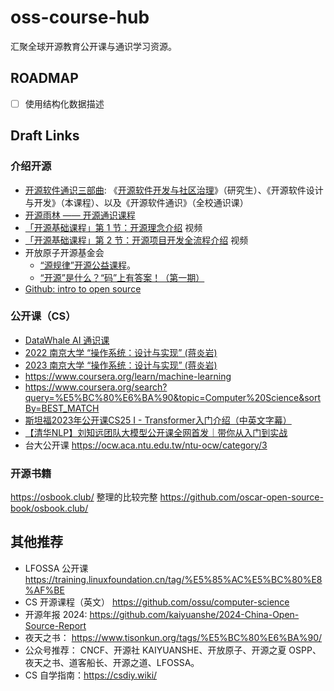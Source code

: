 # oss-course-hub
汇聚全球开源教育公开课与通识学习资源。

## ROADMAP

- [ ] 使用结构化数据描述


## Draft Links

### 介绍开源

- [开源软件通识三部曲](https://github.com/X-lab2017/oss101): 《[开源软件开发与社区治理](https://www.bilibili.com/video/BV1Bg411M7Jd/?vd_source=318ddfef524f35a0a7b65532082be4d5)》（研究生）、《开源软件设计与开发》（本课程）、以及《开源软件通识》（全校通识课）
- [开源雨林 —— 开源通识课程](https://www.osrainforest.org/)
- [「开源基础课程」第 1 节：开源理念介绍](https://www.bilibili.com/video/BV1GQ4y1V7eS/?spm_id_from=333.337.search-card.all.click) 视频
- [「开源基础课程」第 2 节：开源项目开发全流程介绍](https://www.bilibili.com/video/BV1LH4y1y7Pc/) 视频
- 开放原子开源基金会
  - [“源规律”开源公益课程](https://www.bilibili.com/video/BV1Ch411K7ZD/)。
  - [“开源”是什么？“码”上有答案！（第一期）](https://www.bilibili.com/video/BV1E64y1W7vb)
- [Github: intro to open source](https://education.github.com/experiences/intro_to_open_source)

### 公开课（CS）

- [DataWhale AI 通识课](https://www.datawhale.cn/home)
- [2022 南京大学 “操作系统：设计与实现” (蒋炎岩)](https://space.bilibili.com/202224425/channel/collectiondetail)
- [2023 南京大学 “操作系统：设计与实现” (蒋炎岩)](https://space.bilibili.com/202224425/channel/collectiondetail?sid=1116786)
- https://www.coursera.org/learn/machine-learning
- https://www.coursera.org/search?query=%E5%BC%80%E6%BA%90&topic=Computer%20Science&sortBy=BEST_MATCH
- [斯坦福2023年公开课CS25 I - Transformer入门介绍（中英文字幕）](https://www.youtube.com/watch?v=kog-DHyROks)
- [【清华NLP】刘知远团队大模型公开课全网首发｜带你从入门到实战](https://www.bilibili.com/video/BV1UG411p7zv)
- 台大公开课 https://ocw.aca.ntu.edu.tw/ntu-ocw/category/3



### 开源书籍

https://osbook.club/ 整理的比较完整 https://github.com/oscar-open-source-book/osbook.club/


## 其他推荐

- LFOSSA 公开课 https://training.linuxfoundation.cn/tag/%E5%85%AC%E5%BC%80%E8%AF%BE
- CS 开源课程（英文） https://github.com/ossu/computer-science
- 开源年报 2024: https://github.com/kaiyuanshe/2024-China-Open-Source-Report
- 夜天之书： https://www.tisonkun.org/tags/%E5%BC%80%E6%BA%90/
- 公众号推荐： CNCF、开源社 KAIYUANSHE、开放原子、开源之夏 OSPP、夜天之书、道客船长、开源之道、LFOSSA。
- CS 自学指南：https://csdiy.wiki/
